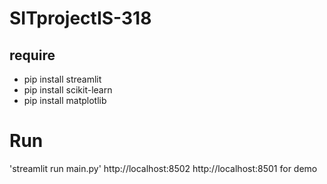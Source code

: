 # SITprojectIS-318
## require
- pip install streamlit
- pip install scikit-learn
- pip install matplotlib

# Run
'streamlit run main.py' http://localhost:8502
http://localhost:8501 for demo